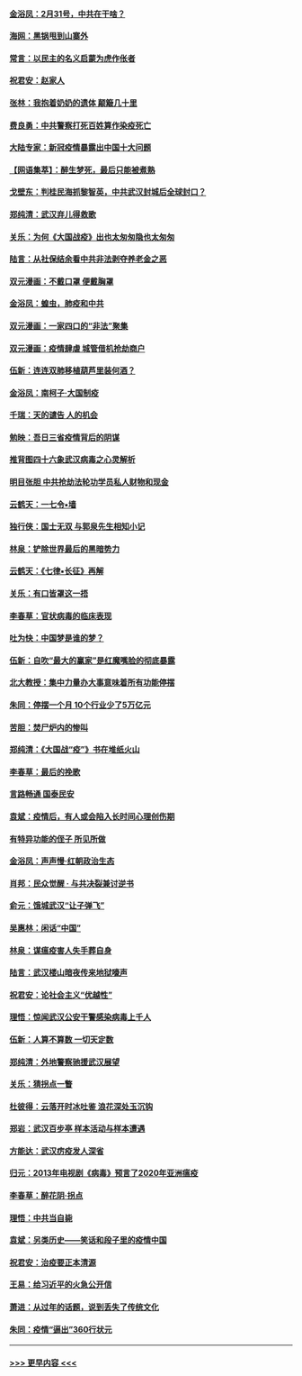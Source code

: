 #### [金浴凤：2月31号，中共在干啥？](../pages/nsc993/n11922706.md?t=03072231) 
#### [海网：黑锅甩到山寨外](../pages/nsc993/n11922688.md?t=03072231) 
#### [常言：以民主的名义启蒙为虎作伥者](../pages/nsc993/n11922217.md?t=03072231) 
#### [祝君安：赵家人](../pages/nsc993/n11922209.md?t=03072231) 
#### [张林：我抱着奶奶的遗体 颠簸几十里](../pages/nsc993/n11920945.md?t=03072231) 
#### [费良勇：中共警察打死百姓算作染疫死亡](../pages/nsc993/n11919264.md?t=03072231) 
#### [大陆专家：新冠疫情暴露出中国十大问题](../pages/nsc993/n11919187.md?t=03072231) 
#### [【网语集萃】：醉生梦死，最后只能被煮熟](../pages/nsc993/n11918994.md?t=03072231) 
#### [戈壁东：判桂民海抓黎智英，中共武汉封城后全球封口？](../pages/nsc993/n11917982.md?t=03072231) 
#### [郑纯清：武汉弃儿得救歌](../pages/nsc993/n11917881.md?t=03072231) 
#### [关乐：为何《大国战疫》出也太匆匆隐也太匆匆](../pages/nsc993/n11917792.md?t=03072231) 
#### [陆言：从社保结余看中共非法剥夺养老金之恶](../pages/nsc993/n11917084.md?t=03072231) 
#### [双元漫画：不戴口罩 便戴胸罩](../pages/nsc993/n11916447.md?t=03072231) 
#### [金浴凤：蝗虫，肺疫和中共](../pages/nsc993/n11916904.md?t=03072231) 
#### [双元漫画：一家四口的“非法”聚集](../pages/nsc993/n11916378.md?t=03072231) 
#### [双元漫画：疫情肆虐 城管借机抢劫商户](../pages/nsc993/n11916310.md?t=03072231) 
#### [伍新：连连双肺移植葫芦里装何酒？](../pages/nsc993/n11913667.md?t=03072231) 
#### [金浴凤：南柯子·大国制疫](../pages/nsc993/n11913657.md?t=03072231) 
#### [千瑞：天的谴告  人的机会](../pages/nsc993/n11913309.md?t=03072231) 
#### [勉映：吾日三省疫情背后的阴谋](../pages/nsc993/n11913079.md?t=03072231) 
#### [推背图四十六象武汉病毒之心灵解析](../pages/nsc993/n11911761.md?t=03072231) 
#### [明目张胆 中共抢劫法轮功学员私人财物和现金](../pages/nsc993/n11910262.md?t=03072231) 
#### [云鹤天：一七令▪墙](../pages/nsc993/n11910627.md?t=03072231) 
#### [独行侠：国士无双 与郭泉先生相知小记](../pages/nsc993/n11910613.md?t=03072231) 
#### [林泉：铲除世界最后的黑暗势力](../pages/nsc993/n11909320.md?t=03072231) 
#### [云鹤天：《七律▪长征》再解](../pages/nsc993/n11909327.md?t=03072231) 
#### [关乐：有口皆罩这一捂](../pages/nsc993/n11908393.md?t=03072231) 
#### [李春草：官状病毒的临床表现](../pages/nsc993/n11908339.md?t=03072231) 
#### [吐为快：中国梦是谁的梦？](../pages/nsc993/n11906564.md?t=03072231) 
#### [伍新：自吹“最大的赢家”是红魔嘴脸的彻底暴露](../pages/nsc993/n11906407.md?t=03072231) 
#### [北大教授：集中力量办大事意味着所有功能停摆](../pages/nsc993/n11904800.md?t=03072231) 
#### [朱同：停摆一个月 10个行业少了5万亿元](../pages/nsc993/n11904498.md?t=03072231) 
#### [苦胆：焚尸炉内的惨叫](../pages/nsc993/n11904479.md?t=03072231) 
#### [郑纯清：《大国战“疫”》书在堆纸火山](../pages/nsc993/n11904450.md?t=03072231) 
#### [李春草：最后的挽歌](../pages/nsc993/n11904441.md?t=03072231) 
#### [言路畅通 国泰民安](../pages/nsc993/n11904222.md?t=03072231) 
#### [袁斌：疫情后，有人或会陷入长时间心理创伤期](../pages/nsc993/n11901514.md?t=03072231) 
#### [有特异功能的侄子 所见所做](../pages/nsc993/n11901154.md?t=03072231) 
#### [金浴凤：声声慢‧红朝政治生态](../pages/nsc993/n11899553.md?t=03072231) 
#### [肖邦：民众觉醒 · 与共决裂兼讨逆书](../pages/nsc993/n11898435.md?t=03072231) 
#### [俞元：饿城武汉“让子弹飞”](../pages/nsc993/n11898344.md?t=03072231) 
#### [吴惠林：闲话“中国”](../pages/nsc993/n11898182.md?t=03072231) 
#### [林泉：谋瘟疫害人失手葬自身](../pages/nsc993/n11897892.md?t=03072231) 
#### [陆言：武汉楼山暗夜传来地狱嚎声](../pages/nsc993/n11897033.md?t=03072231) 
#### [祝君安：论社会主义“优越性”](../pages/nsc993/n11897005.md?t=03072231) 
#### [理悟：惊闻武汉公安干警感染病毒上千人](../pages/nsc993/n11896947.md?t=03072231) 
#### [伍新：人算不算数 一切天定数](../pages/nsc993/n11893372.md?t=03072231) 
#### [郑纯清：外地警察驰援武汉展望](../pages/nsc993/n11893115.md?t=03072231) 
#### [关乐：猜拐点一瞥](../pages/nsc993/n11893020.md?t=03072231) 
#### [杜彼得：云落开时冰吐鉴 浪花深处玉沉钩](../pages/nsc993/n11892107.md?t=03072231) 
#### [郑岩：武汉百步亭 样本活动与样本遭遇](../pages/nsc993/n11892310.md?t=03072231) 
#### [方能达：武汉疠疫发人深省](../pages/nsc993/n11891376.md?t=03072231) 
#### [归元：2013年电视剧《病毒》预言了2020年亚洲瘟疫](../pages/nsc993/n11891126.md?t=03072231) 
#### [李春草：醉花阴·拐点](../pages/nsc993/n11890567.md?t=03072231) 
#### [理悟：中共当自毙](../pages/nsc993/n11890559.md?t=03072231) 
#### [袁斌：另类历史——笑话和段子里的疫情中国](../pages/nsc993/n11889243.md?t=03072231) 
#### [祝君安：治疫要正本清源](../pages/nsc993/n11889085.md?t=03072231) 
#### [王易：给习近平的火急公开信](../pages/nsc993/n11888225.md?t=03072231) 
#### [萧进：从过年的话题，说到丢失了传统文化](../pages/nsc993/n11887732.md?t=03072231) 
#### [朱同：疫情“逼出”360行状元](../pages/nsc993/n11887678.md?t=03072231) 

----
#### [ >>> 更早内容 <<< ](../indexes/nsc993-earlier.md)
